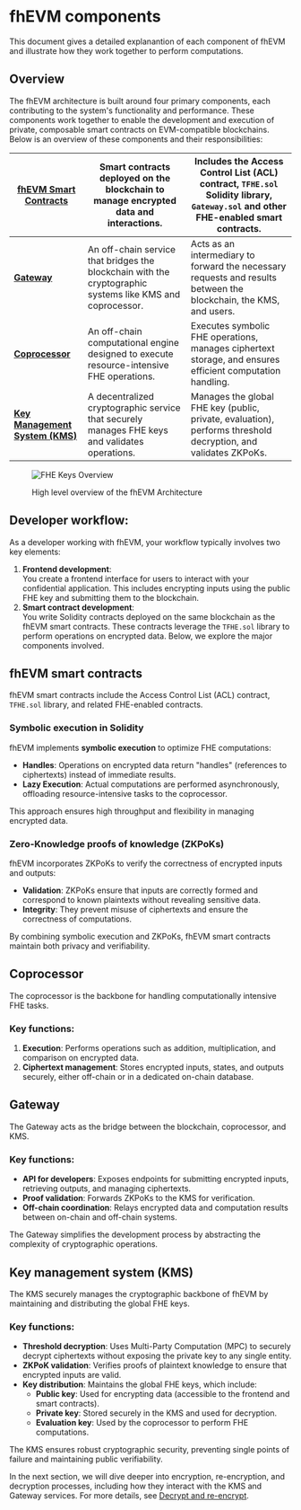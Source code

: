# fhEVM components

This document gives a detailed explanantion of each component of fhEVM and illustrate how they work together to perform computations.&#x20;

## O**verview**

The fhEVM architecture is built around four primary components, each contributing to the system's functionality and performance. These components work together to enable the development and execution of private, composable smart contracts on EVM-compatible blockchains. Below is an overview of these components and their responsibilities:

| [**fhEVM Smart Contracts**](fhevm-components.md#fhevm-smart-contracts)           | Smart contracts deployed on the blockchain to manage encrypted data and interactions.                     | Includes the Access Control List (ACL) contract, `TFHE.sol` Solidity library, `Gateway.sol` and other FHE-enabled smart contracts. |
| -------------------------------------------------------------------------------- | --------------------------------------------------------------------------------------------------------- | ---------------------------------------------------------------------------------------------------------------------------------- |
| [**Gateway**](fhevm-components.md#gateway)                                       | An off-chain service that bridges the blockchain with the cryptographic systems like KMS and coprocessor. | Acts as an intermediary to forward the necessary requests and results between the blockchain, the KMS, and users.                  |
| [**Coprocessor**](fhevm-components.md#coprocessor)                               | An off-chain computational engine designed to execute resource-intensive FHE operations.                  | Executes symbolic FHE operations, manages ciphertext storage, and ensures efficient computation handling.                          |
| [**Key Management System (KMS)**](fhevm-components.md#key-management-system-kms) | A decentralized cryptographic service that securely manages FHE keys and validates operations.            | Manages the global FHE key (public, private, evaluation), performs threshold decryption, and validates ZKPoKs.                     |

<figure><img src="../../.gitbook/assets/architecture.png" alt="FHE Keys Overview"><figcaption><p>High level overview of the fhEVM Architecture</p></figcaption></figure>

## **Developer workflow:**

As a developer working with fhEVM, your workflow typically involves two key elements:

1. **Frontend development**:\
   You create a frontend interface for users to interact with your confidential application. This includes encrypting inputs using the public FHE key and submitting them to the blockchain.
2. **Smart contract development**:\
   You write Solidity contracts deployed on the same blockchain as the fhEVM smart contracts. These contracts leverage the `TFHE.sol` library to perform operations on encrypted data. Below, we explore the major components involved.

## **fhEVM smart contracts**

fhEVM smart contracts include the Access Control List (ACL) contract, `TFHE.sol` library, and related FHE-enabled contracts.

### **Symbolic execution in Solidity**

fhEVM implements **symbolic execution** to optimize FHE computations:

- **Handles**: Operations on encrypted data return "handles" (references to ciphertexts) instead of immediate results.
- **Lazy Execution**: Actual computations are performed asynchronously, offloading resource-intensive tasks to the coprocessor.

This approach ensures high throughput and flexibility in managing encrypted data.

### **Zero-Knowledge proofs of knowledge (ZKPoKs)**

fhEVM incorporates ZKPoKs to verify the correctness of encrypted inputs and outputs:

- **Validation**: ZKPoKs ensure that inputs are correctly formed and correspond to known plaintexts without revealing sensitive data.
- **Integrity**: They prevent misuse of ciphertexts and ensure the correctness of computations.

By combining symbolic execution and ZKPoKs, fhEVM smart contracts maintain both privacy and verifiability.

## **Coprocessor**

The coprocessor is the backbone for handling computationally intensive FHE tasks.

### **Key functions**:

1. **Execution**: Performs operations such as addition, multiplication, and comparison on encrypted data.
2. **Ciphertext management**: Stores encrypted inputs, states, and outputs securely, either off-chain or in a dedicated on-chain database.

## **Gateway**

The Gateway acts as the bridge between the blockchain, coprocessor, and KMS.

### **Key functions**:

- **API for developers**: Exposes endpoints for submitting encrypted inputs, retrieving outputs, and managing ciphertexts.
- **Proof validation**: Forwards ZKPoKs to the KMS for verification.
- **Off-chain coordination**: Relays encrypted data and computation results between on-chain and off-chain systems.

The Gateway simplifies the development process by abstracting the complexity of cryptographic operations.

## **Key management system (KMS)**

The KMS securely manages the cryptographic backbone of fhEVM by maintaining and distributing the global FHE keys.

### **Key functions**:

- **Threshold decryption**: Uses Multi-Party Computation (MPC) to securely decrypt ciphertexts without exposing the private key to any single entity.
- **ZKPoK validation**: Verifies proofs of plaintext knowledge to ensure that encrypted inputs are valid.
- **Key distribution**: Maintains the global FHE keys, which include:
  - **Public key**: Used for encrypting data (accessible to the frontend and smart contracts).
  - **Private key**: Stored securely in the KMS and used for decryption.
  - **Evaluation key**: Used by the coprocessor to perform FHE computations.

The KMS ensures robust cryptographic security, preventing single points of failure and maintaining public verifiability.

In the next section, we will dive deeper into encryption, re-encryption, and decryption processes, including how they interact with the KMS and Gateway services. For more details, see [Decrypt and re-encrypt](../d_re_ecrypt_compute.md).
